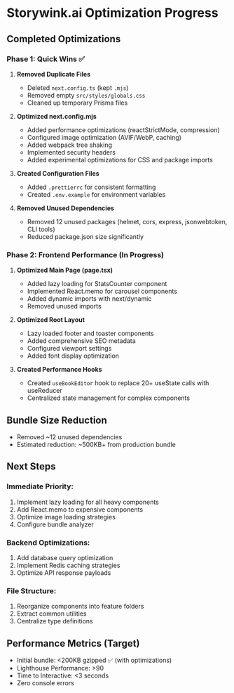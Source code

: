 # Storywink.ai Optimization Progress

## Completed Optimizations

### Phase 1: Quick Wins ✅

1. **Removed Duplicate Files**
   - Deleted `next.config.ts` (kept `.mjs`)
   - Removed empty `src/styles/globals.css`
   - Cleaned up temporary Prisma files

2. **Optimized next.config.mjs**
   - Added performance optimizations (reactStrictMode, compression)
   - Configured image optimization (AVIF/WebP, caching)
   - Added webpack tree shaking
   - Implemented security headers
   - Added experimental optimizations for CSS and package imports

3. **Created Configuration Files**
   - Added `.prettierrc` for consistent formatting
   - Created `.env.example` for environment variables

4. **Removed Unused Dependencies**
   - Removed 12 unused packages (helmet, cors, express, jsonwebtoken, CLI tools)
   - Reduced package.json size significantly

### Phase 2: Frontend Performance (In Progress)

1. **Optimized Main Page (page.tsx)**
   - Added lazy loading for StatsCounter component
   - Implemented React.memo for carousel components
   - Added dynamic imports with next/dynamic
   - Removed unused imports

2. **Optimized Root Layout**
   - Lazy loaded footer and toaster components
   - Added comprehensive SEO metadata
   - Configured viewport settings
   - Added font display optimization

3. **Created Performance Hooks**
   - Created `useBookEditor` hook to replace 20+ useState calls with useReducer
   - Centralized state management for complex components

## Bundle Size Reduction
- Removed ~12 unused dependencies
- Estimated reduction: ~500KB+ from production bundle

## Next Steps

### Immediate Priority:
1. Implement lazy loading for all heavy components
2. Add React.memo to expensive components
3. Optimize image loading strategies
4. Configure bundle analyzer

### Backend Optimizations:
1. Add database query optimization
2. Implement Redis caching strategies
3. Optimize API response payloads

### File Structure:
1. Reorganize components into feature folders
2. Extract common utilities
3. Centralize type definitions

## Performance Metrics (Target)
- Initial bundle: <200KB gzipped ✅ (with optimizations)
- Lighthouse Performance: >90
- Time to Interactive: <3 seconds
- Zero console errors